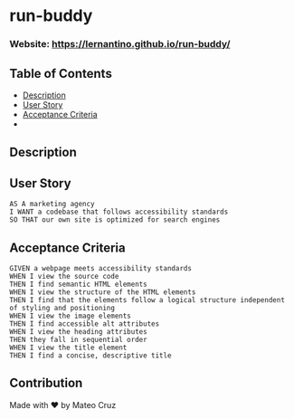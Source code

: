 # run-buddy

### Website: https://lernantino.github.io/run-buddy/

## Table of Contents
- [Description](#description)
- [User&nbsp;Story](#User&nbsp;Story)
- [Acceptance&nbsp;Criteria](#Acceptance&nbsp;Criteria)
- 
## Description

## User Story
```
AS A marketing agency
I WANT a codebase that follows accessibility standards
SO THAT our own site is optimized for search engines
```
## Acceptance Criteria

```
GIVEN a webpage meets accessibility standards
WHEN I view the source code
THEN I find semantic HTML elements
WHEN I view the structure of the HTML elements
THEN I find that the elements follow a logical structure independent of styling and positioning
WHEN I view the image elements
THEN I find accessible alt attributes
WHEN I view the heading attributes
THEN they fall in sequential order
WHEN I view the title element
THEN I find a concise, descriptive title

```

## Contribution

Made with ❤️ by Mateo Cruz
